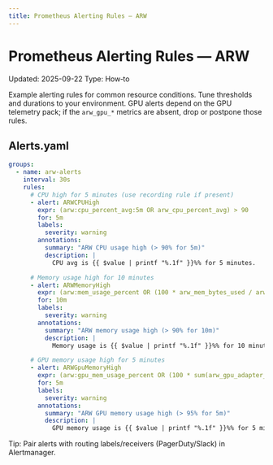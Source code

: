 ```yaml
---
title: Prometheus Alerting Rules — ARW
---
```


# Prometheus Alerting Rules — ARW

Updated: 2025-09-22
Type: How‑to

Example alerting rules for common resource conditions. Tune thresholds and durations to your environment. GPU alerts depend on the GPU telemetry pack; if the `arw_gpu_*` metrics are absent, drop or postpone those rules.

## Alerts.yaml

```yaml
groups:
  - name: arw-alerts
    interval: 30s
    rules:
      # CPU high for 5 minutes (use recording rule if present)
      - alert: ARWCPUHigh
        expr: (arw:cpu_percent_avg:5m OR arw_cpu_percent_avg) > 90
        for: 5m
        labels:
          severity: warning
        annotations:
          summary: "ARW CPU usage high (> 90% for 5m)"
          description: |
            CPU avg is {{ $value | printf "%.1f" }}%% for 5 minutes.

      # Memory usage high for 10 minutes
      - alert: ARWMemoryHigh
        expr: (arw:mem_usage_percent OR (100 * arw_mem_bytes_used / arw_mem_bytes_total)) > 90
        for: 10m
        labels:
          severity: warning
        annotations:
          summary: "ARW memory usage high (> 90% for 10m)"
          description: |
            Memory usage is {{ $value | printf "%.1f" }}%% for 10 minutes.

      # GPU memory usage high for 5 minutes
      - alert: ARWGpuMemoryHigh
        expr: (arw:gpu_mem_usage_percent OR (100 * sum(arw_gpu_adapter_memory_bytes{kind="used"}) / sum(arw_gpu_adapter_memory_bytes{kind="total"}))) > 95
        for: 5m
        labels:
          severity: warning
        annotations:
          summary: "ARW GPU memory usage high (> 95% for 5m)"
          description: |
            GPU memory usage is {{ $value | printf "%.1f" }}%% for 5 minutes.

```

Tip: Pair alerts with routing labels/receivers (PagerDuty/Slack) in Alertmanager.
